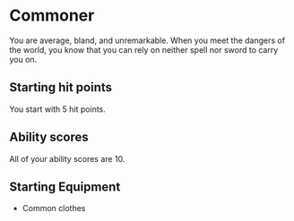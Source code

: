 # Commoner
You are average, bland, and unremarkable. When you meet the dangers of the
world, you know that you can rely on neither spell nor sword to carry you on.

## Starting hit points
You start with 5 hit points.

## Ability scores
All of your ability scores are 10.

## Starting Equipment
- Common clothes